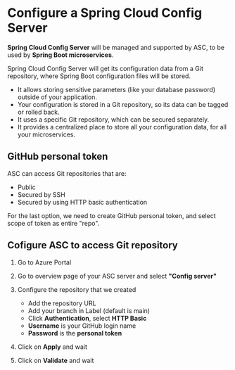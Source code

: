 # Configure a Spring Cloud Config Server

**Spring Cloud Config Server** will be managed and supported by ASC, to be used by **Spring Boot microservices**.

Spring Cloud Config Server will get its configuration data from a Git repository, where Spring Boot configuration files will be stored.

* It allows storing sensitive parameters (like your database password) outside of your application.
* Your configuration is stored in a Git repository, so its data can be tagged or rolled back.
* It uses a specific Git repository, which can be secured separately.
* It provides a centralized place to store all your configuration data, for all your microservices.

## GitHub personal token

ASC can access Git repositories that are:

* Public
* Secured by SSH
* Secured by using HTTP basic authentication

For the last option, we need to create GitHub personal token, and select scope of token as entire "repo".

## Cofigure ASC to access Git repository

1. Go to Azure Portal
2. Go to overview page of your ASC server and select **"Config server"**
3. Configure the repository that we created

    * Add the repository URL
    * Add your branch in Label (default is main)
    * Click **Authentication**, select **HTTP Basic**
    * **Username** is your GitHub login name
    * **Password** is the **personal token**

4. Click on **Apply** and wait
5. Click on **Validate** and wait
